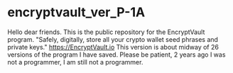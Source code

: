 # encryptvault_ver_P-1A
Hello dear friends. This is the public repository for the EncryptVault program. "Safely, digitally, store all your crypto wallet seed phrases and private keys." https://EncryptVault.io This version is about midway of 26 versions of the program I have saved. Please be patient, 2 years ago I was not a programmer, I am still not a programmer.

